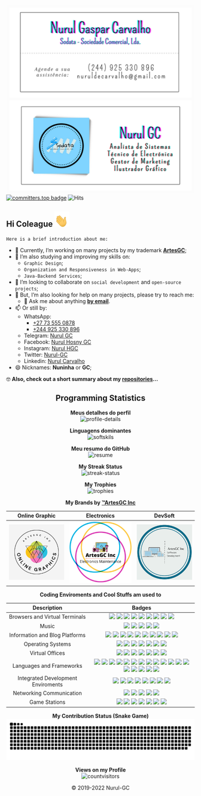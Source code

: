 ![business-card](img/E7B73B3A-AD63-4299-A6F7-E9E7EB734611.jpeg) \
[![committers.top badge](https://user-badge.committers.top/angola_public/Nurul-GC.svg)](https://user-badge.committers.top/angola_public/Nurul-GC 'My position on the contribution rank for Angolan users.')
![Hits](https://hits.seeyoufarm.com/api/count/incr/badge.svg?url=https%3A%2F%2Fgithub.com%2FNurul-GC%2Fhit-counter&count_bg=%23000000&title_bg=%23FF0000&icon=github.svg&icon_color=yellow&title=Hits+on+my+profile&edge_flat=false)

## Hi Coleague <img src="img/waving-hand-joypixels.gif" height=40 width=40>
`Here is a brief introduction about me:`

- 🔭 Currently, I’m working on many projects by my trademark **[ArtesGC](https://github.com/ArtesGC)**;
- 🌱 I’m also studying and improving my skills on:
  - `Graphic Design`;
  - `Organization and Responsiveness in Web-Apps`;
  - `Java-Backend Services`;
- 👯 I’m looking to collaborate on `social development` and `open-source projects`;
- 🤔 But, I’m also looking for help on many projects, please try to reach me:
  - 💬 Ask me about anything **[by email](mailto:nuruldecarvalho@gmail.com)**.
- 📫 Or still by:
  - WhatsApp:
    - [+27 73 555 0878](https://api.whatsapp.com/send?phone=27735550878)
    - [+244 925 330 896](https://api.whatsapp.com/send?phone=244925330896)
  - Telegram: [Nurul GC](https://t.me/NurulGC)
  - Facebook: [Nurul Hosny GC](https://www.facebook.com/nurulhosny.gc/)
  - Instagram: [Nurul HGC](https://www.instagram.com/nurulhgc/)
  - Twitter: [Nurul-GC](https://twitter.com/NurulGC3)
  - Linkedin: [Nurul Carvalho](https://www.linkedin.com/in/nurul-carvalho-4a64b01b4/)
- 😄 Nicknames: **Nuninha** or **GC**;

🤓 **Also, check out a short summary about my [repositories](https://nurul-gc.github.io/intro/)...** 

<div align="center">

## Programming Statistics

**Meus detalhes do perfil** \
![profile-details](https://github-profile-summary-cards.vercel.app/api/cards/profile-details?username=Nurul-GC&theme=radical)

**Linguagens dominantes** \
![softskils](https://github-readme-stats.vercel.app/api/top-langs/?username=Nurul-GC&layout=compact&theme=radical&langs_count=20)

**Meu resumo do GitHub** \
![resume](https://github-readme-stats.vercel.app/api?disable_animations=false&username=Nurul-GC&show_icons=true&theme=radical)
  
**My Streak Status** \
![streak-status](https://github-readme-streak-stats.herokuapp.com/?user=Nurul-GC&theme=radical)

**My Trophies** \
![trophies](https://github-profile-trophy.vercel.app/?custom_title=&username=Nurul-GC&column=7&theme=radical)

**My Brands by [&trade;ArtesGC Inc](https://artesgc.home.blog/)**
  
| Online Graphic | Electronics | DevSoft |
| --- | --- | --- |
| <img alt="Online-Graphic" src="img/graphic.png" height=auto witdh=auto> | <img alt="Electronics" src="img/eletronics.png" height=auto witdh=auto> | <img alt="DevSoft" src="img/software.png" height=auto witdh=auto> |

**Coding Enviroments and Cool Stuffs am used to**

| Description | Badges |
| :---: | :---: |
| Browsers and Virtual Terminals | ![](https://img.shields.io/badge/Safari-FF1B2D?style=for-the-badge&logo=Safari&logoColor=white) ![](https://img.shields.io/badge/Opera-FF1B2D?style=for-the-badge&logo=Opera&logoColor=white) ![](https://img.shields.io/badge/Tor_Browser-7D4698?style=for-the-badge&logo=Tor-Browser&logoColor=white) ![](https://img.shields.io/badge/Microsoft_Edge-0078D7?style=for-the-badge&logo=Microsoft-edge&logoColor=white) ![](https://img.shields.io/badge/Google_chrome-4285F4?style=for-the-badge&logo=Google-chrome&logoColor=white) ![](https://img.shields.io/badge/windows%20terminal-4D4D4D?style=for-the-badge&logo=windows%20terminal&logoColor=white) ![](https://img.shields.io/badge/powershell-5391FE?style=for-the-badge&logo=powershell&logoColor=white) ![](https://img.shields.io/badge/GNU%20Bash-4EAA25?style=for-the-badge&logo=GNU%20Bash&logoColor=white) ![](https://img.shields.io/badge/GIT-E44C30?style=for-the-badge&logo=git&logoColor=white) |
| Music | ![](https://img.shields.io/badge/YouTube_Music-FF0000?style=for-the-badge&logo=youtube-music&logoColor=white) ![](https://img.shields.io/badge/Spotify-1ED760?&style=for-the-badge&logo=spotify&logoColor=white) ![](https://img.shields.io/badge/SoundCloud-FF3300?style=for-the-badge&logo=soundcloud&logoColor=white) ![](https://img.shields.io/badge/Shazam-0088FF?style=for-the-badge&logo=Shazam&logoColor=white) ![](ttps://img.shields.io/badge/apple%20music-F34E68?style=for-the-badge&logo=apple%20music&logoColor=white) |
| Information and Blog Platforms | ![](https://img.shields.io/badge/Twitter-1DA1F2?style=for-the-badge&logo=twitter&logoColor=white) ![](https://img.shields.io/badge/Medium-12100E?style=for-the-badge&logo=medium&logoColor=white) ![](https://img.shields.io/badge/Wordpress-21759B?style=for-the-badge&logo=wordpress&logoColor=white) ![](https://img.shields.io/badge/Wix-000?style=for-the-badge&logo=wix&logoColor=white) ![](https://img.shields.io/badge/Tumblr-%2336465D.svg?&style=for-the-badge&logo=Tumblr&logoColor=white) ![](https://img.shields.io/badge/Quora-%23B92B27.svg?&style=for-the-badge&logo=Quora&logoColor=white) ![](https://img.shields.io/badge/LinkedIn-0077B5?style=for-the-badge&logo=linkedin&logoColor=white) ![](https://img.shields.io/badge/Instagram-E4405F?style=for-the-badge&logo=instagram&logoColor=white) ![](https://img.shields.io/badge/Facebook-1877F2?style=for-the-badge&logo=facebook&logoColor=white) ![](https://img.shields.io/badge/bio.link-000000%7D?style=for-the-badge&logo=biolink&logoColor=white) |
| Operating Systems | ![](https://img.shields.io/badge/Windows-0078D6?style=for-the-badge&logo=windows&logoColor=white) ![](https://img.shields.io/badge/Ubuntu-E95420?style=for-the-badge&logo=ubuntu&logoColor=white) ![](https://img.shields.io/badge/Linux-FCC624?style=for-the-badge&logo=linux&logoColor=black) ![](https://img.shields.io/badge/Kali_Linux-557C94?style=for-the-badge&logo=kali-linux&logoColor=white) ![](https://img.shields.io/badge/iOS-000000?style=for-the-badge&logo=ios&logoColor=white) ![](https://img.shields.io/badge/Debian-A81D33?style=for-the-badge&logo=debian&logoColor=white) ![](https://img.shields.io/badge/Android-3DDC84?style=for-the-badge&logo=android&logoColor=white) |
| Virtual Offices | ![](https://img.shields.io/badge/LibreOffice-18A303?style=for-the-badge&logo=LibreOffice&logoColor=white) ![](https://img.shields.io/badge/Google%20Sheets-34A853?style=for-the-badge&logo=google-sheets&logoColor=white) ![](https://img.shields.io/badge/Microsoft_Office-D83B01?style=for-the-badge&logo=microsoft-office&logoColor=white) ![](https://img.shields.io/badge/Microsoft_PowerPoint-B7472A?style=for-the-badge&logo=microsoft-powerpoint&logoColor=white) ![](https://img.shields.io/badge/Microsoft_Word-2B579A?style=for-the-badge&logo=microsoft-word&logoColor=white) ![](https://img.shields.io/badge/Microsoft_Excel-217346?style=for-the-badge&logo=microsoft-excel&logoColor=white) ![](https://img.shields.io/badge/Microsoft_SQL_Server-CC2927?style=for-the-badge&logo=microsoft-sql-server&logoColor=white) |
| Languages and Frameworks | ![](https://img.shields.io/badge/React_Native-20232A?style=for-the-badge&logo=react&logoColor=61DAFB) ![](https://img.shields.io/badge/Ionic-3880FF?style=for-the-badge&logo=ionic&logoColor=white) ![](https://img.shields.io/badge/Flutter-02569B?style=for-the-badge&logo=flutter&logoColor=white) ![](https://img.shields.io/badge/Cordova-35434F?style=for-the-badge&logo=apache-cordova&logoColor=E8E8E8) ![](https://img.shields.io/badge/Capacitor-119EFF?style=for-the-badge&logo=Capacitor&logoColor=white) ![](https://img.shields.io/badge/Python-FFD43B?style=for-the-badge&logo=python&logoColor=blue) ![](https://img.shields.io/badge/TypeScript-007ACC?style=for-the-badge&logo=typescript&logoColor=white) ![](https://img.shields.io/badge/Swift-FA7343?style=for-the-badge&logo=swift&logoColor=white) ![](https://img.shields.io/badge/PHP-777BB4?style=for-the-badge&logo=php&logoColor=white) ![](https://img.shields.io/badge/Numpy-777BB4?style=for-the-badge&logo=numpy&logoColor=white) ![](https://img.shields.io/badge/Kotlin-0095D5?&style=for-the-badge&logo=kotlin&logoColor=white) ![](https://img.shields.io/badge/json-5E5C5C?style=for-the-badge&logo=json&logoColor=white) ![](https://img.shields.io/badge/JavaScript-323330?style=for-the-badge&logo=javascript&logoColor=F7DF1E) ![](https://img.shields.io/badge/Java-ED8B00?style=for-the-badge&logo=java&logoColor=white) ![](https://img.shields.io/badge/HTML5-E34F26?style=for-the-badge&logo=html5&logoColor=white) ![](https://img.shields.io/badge/Dart-0175C2?style=for-the-badge&logo=dart&logoColor=white) ![](https://img.shields.io/badge/CSS3-1572B6?style=for-the-badge&logo=css3&logoColor=white) ![](https://img.shields.io/badge/apache%20Groovy-4298B8?style=for-the-badge&logo=apachegroovy&logoColor=white) |
| Integrated Development Enviroments | ![](https://img.shields.io/badge/VSCode-0078D4?style=for-the-badge&logo=visual%20studio%20code&logoColor=white) ![](https://img.shields.io/badge/PyCharm-000000.svg?&style=for-the-badge&logo=PyCharm&logoColor=white) ![](https://img.shields.io/badge/Notepad++-90E59A.svg?style=for-the-badge&logo=notepad%2B%2B&logoColor=black) ![](https://img.shields.io/badge/IntelliJ_IDEA-000000.svg?style=for-the-badge&logo=intellij-idea&logoColor=white) ![](https://img.shields.io/badge/Eclipse-2C2255?style=for-the-badge&logo=eclipse&logoColor=white) ![](https://img.shields.io/badge/Atom-66595C?style=for-the-badge&logo=Atom&logoColor=white) ![](https://img.shields.io/badge/apache%20netbeans-1B6AC6?style=for-the-badge&logo=apache%20netbeans%20IDE&logoColor=white) ![](https://img.shields.io/badge/Android_Studio-3DDC84?style=for-the-badge&logo=android-studio&logoColor=white) |
| Networking Communication | ![](https://img.shields.io/badge/Zoom-2D8CFF?style=for-the-badge&logo=zoom&logoColor=white) ![](https://img.shields.io/badge/Skype-00AFF0?style=for-the-badge&logo=skype&logoColor=white) ![](https://img.shields.io/badge/Slack-4A154B?style=for-the-badge&logo=slack&logoColor=white) ![](https://img.shields.io/badge/Google%20Meet-00897B?style=for-the-badge&logo=google-meet&logoColor=white) ![](https://img.shields.io/badge/Discord-5865F2?style=for-the-badge&logo=discord&logoColor=white) |
| Game Stations | ![](https://img.shields.io/badge/Epic%20Games-313131?style=for-the-badge&logo=Epic%20Games&logoColor=white) ![](https://img.shields.io/badge/FIFA-B7312F?style=for-the-badge&logo=fifa&logoColor=white) ![](https://img.shields.io/badge/Origin-148EFF?style=for-the-badge&logo=origin&logoColor=white) ![](https://img.shields.io/badge/Nintendo_3DS-D12228?style=for-the-badge&logo=nintendo-3ds&logoColor=white) ![](https://img.shields.io/badge/Nintendo_Switch-E60012?style=for-the-badge&logo=nintendo-switch&logoColor=white) ![](https://img.shields.io/badge/PlayStation-003791?style=for-the-badge&logo=playstation&logoColor=white) ![](https://img.shields.io/badge/Xbox-107C10?style=for-the-badge&logo=xbox&logoColor=white) |

**My Contribution Status (Snake Game)**
![GitHub Snake dark](https://github.com/Nurul-GC/Nurul-GC/blob/output/github-snake-dark.svg)

**Views on my Profile** \
![countvisitors](https://profile-counter.glitch.me/Nurul-GC/count.svg)

&copy; 2019-2022 Nurul-GC

</div>
